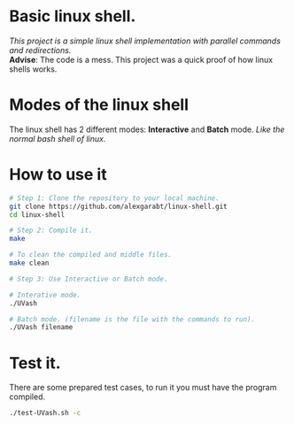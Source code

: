 # Basic linux shell.  
*This project is a simple linux shell implementation with parallel commands and redirections.*  
**Advise**: The code is a mess. This project was a quick proof of how linux shells works.


# Modes of the linux shell
The linux shell has 2 different modes: **Interactive** and **Batch** mode. 
*Like the normal bash shell of linux.*


# How to use it
```bash
# Step 1: Clone the repository to your local machine.
git clone https://github.com/alexgarabt/linux-shell.git  
cd linux-shell

# Step 2: Compile it.
make

# To clean the compiled and middle files.
make clean

# Step 3: Use Interactive or Batch mode.

# Interative mode.
./UVash

# Batch mode. (filename is the file with the commands to run).
./UVash filename
```
# Test it. 
There are some prepared test cases, to run it you must have the program compiled.
```bash
./test-UVash.sh -c
```

